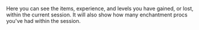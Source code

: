 Here you can see the items, experience, and levels you have gained, or lost, within the current session. It will also show how many enchantment procs you've had within the session.